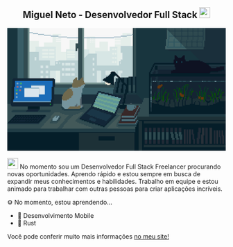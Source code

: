 <div align="center">

## Miguel Neto - Desenvolvedor Full Stack <img src="https://user-images.githubusercontent.com/62322907/109534565-79863180-7ae1-11eb-97a9-3c7b68163b14.gif" width="25" height="25" />

![cats-and-computers](about-image.gif)

</div>

<img src="https://i.pinimg.com/originals/4a/1e/e2/4a1ee288ea97d5d320f3649c07f5f1eb.gif" width="25" height="25" /> No momento sou um Desenvolvedor Full Stack Freelancer procurando novas oportunidades. Aprendo rápido e estou sempre em busca de expandir meus conhecimentos e habilidades. Trabalho em equipe e estou animado para trabalhar com outras pessoas para criar aplicações incríveis.

⚙️ No momento, estou aprendendo...
- 📱 Desenvolvimento Mobile
- 🦀 Rust

Você pode conferir muito mais informações [no meu site!](https://miguelnto.vercel.app)

<!--
**miguelnto/miguelnto** is a ✨ _special_ ✨ repository because its `README.md` (this file) appears on your GitHub profile.

Here are some ideas to get you started:

- 🔭 I’m currently working on ...
- 🌱 I’m currently learning ...
- 👯 I’m looking to collaborate on ...
- 🤔 I’m looking for help with ...
- 💬 Ask me about ...
- 📫 How to reach me: ...
- 😄 Pronouns: ...
- ⚡ Fun fact: ...
-->
